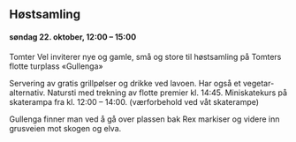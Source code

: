 ## Høstsamling

#### søndag 22. oktober, 12:00 – 15:00

Tomter Vel inviterer nye og gamle, små og store til  høstsamling på Tomters flotte turplass «Gullenga»

Servering av gratis grillpølser og drikke ved lavoen. Har også et vegetar-alternativ.
Natursti med trekning av flotte premier kl. 14:45.
Miniskatekurs på skaterampa fra kl. 12:00 – 14:00. (værforbehold ved våt skaterampe)

Gullenga finner man ved å gå over plassen bak Rex markiser og videre inn grusveien mot skogen og elva.

